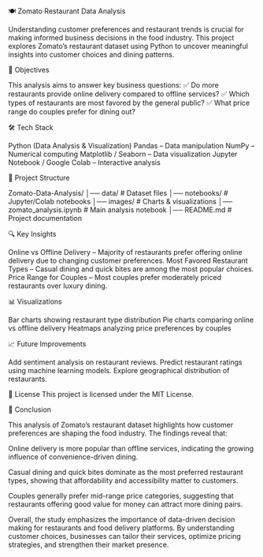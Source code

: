 🍽️ Zomato Restaurant Data Analysis

Understanding customer preferences and restaurant trends is crucial for making informed business decisions in the food industry. This project explores Zomato’s restaurant dataset using Python to uncover meaningful insights into customer choices and dining patterns.

📌 Objectives

This analysis aims to answer key business questions:
✅ Do more restaurants provide online delivery compared to offline services?
✅ Which types of restaurants are most favored by the general public?
✅ What price range do couples prefer for dining out?

🛠️ Tech Stack

Python (Data Analysis & Visualization)
Pandas – Data manipulation
NumPy – Numerical computing
Matplotlib / Seaborn – Data visualization
Jupyter Notebook / Google Colab – Interactive analysis

📂 Project Structure

Zomato-Data-Analysis/
│── data/ # Dataset files
│── notebooks/ # Jupyter/Colab notebooks
│── images/ # Charts & visualizations
│── zomato_analysis.ipynb # Main analysis notebook
│── README.md # Project documentation


🔍 Key Insights

Online vs Offline Delivery – Majority of restaurants prefer offering online delivery due to changing customer preferences.
Most Favored Restaurant Types – Casual dining and quick bites are among the most popular choices.
Price Range for Couples – Most couples prefer moderately priced restaurants over luxury dining.


📊 Visualizations

Bar charts showing restaurant type distribution
Pie charts comparing online vs offline delivery
Heatmaps analyzing price preferences by couples


📈 Future Improvements

Add sentiment analysis on restaurant reviews.
Predict restaurant ratings using machine learning models.
Explore geographical distribution of restaurants.

 

📜 License
This project is licensed under the MIT License.

 

 


🏁 Conclusion

This analysis of Zomato’s restaurant dataset highlights how customer preferences are shaping the food industry. The findings reveal that:

Online delivery is more popular than offline services, indicating the growing influence of convenience-driven dining.

Casual dining and quick bites dominate as the most preferred restaurant types, showing that affordability and accessibility matter to customers.

Couples generally prefer mid-range price categories, suggesting that restaurants offering good value for money can attract more dining pairs.

Overall, the study emphasizes the importance of data-driven decision making for restaurants and food delivery platforms. By understanding customer choices, businesses can tailor their services, optimize pricing strategies, and strengthen their market presence.

